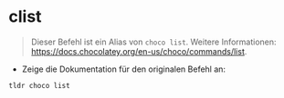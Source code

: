 # clist

> Dieser Befehl ist ein Alias von `choco list`.
> Weitere Informationen: <https://docs.chocolatey.org/en-us/choco/commands/list>.

- Zeige die Dokumentation für den originalen Befehl an:

`tldr choco list`
